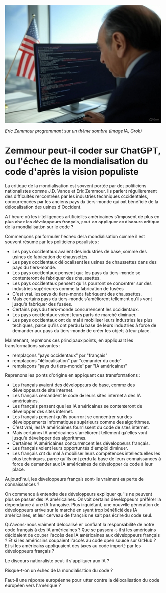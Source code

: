 ![](image/echec_mondialisation_code.jpg)

_Eric Zemmour programmant sur un thème sombre (image IA, Grok)_

# Zemmour peut-il coder sur ChatGPT, ou l'échec de la mondialisation du code d'après la vision populiste

La critique de la mondialisation est souvent portée par des politiciens nationalistes comme J.D. Vance et Eric Zemmour. Ils parlent régulièrement des difficultés rencontrées par les industries techniques occidentales, concurrencées par les anciens pays du tiers-monde qui ont bénéficié de la délocalisation des usines d'Occident.

A l'heure où les intelligences artificielles américaines s'imposent de plus en plus chez les développeurs français, peut-on appliquer ce discours critique de la mondialisation sur le code ?

Commençons par formuler l'échec de la mondialisation comme il est souvent résumé par les politiciens populistes :

* Les pays occidentaux avaient des industries de base, comme des usines de fabrication de chaussettes.
* Les pays occidentaux délocalisent les usines de chaussettes dans des pays du tiers-monde.
* Les pays occidentaux pensent que les pays du tiers-monde se contenteront de fabriquer des chaussettes.
* Les pays occidentaux pensent qu'ils pourront se concentrer sur des industries supérieures comme la fabrication de fusées.
* C'est vrai, les pays du tiers-monde fabriquent des chaussettes.
* Mais certains pays du tiers-monde s'améliorent tellement qu'ils vont jusqu'à fabriquer des fusées.
* Certains pays du tiers-monde concurrencent les occidentaux. 
* Les pays occidentaux voient leurs parts de marché diminuer.
* Les pays occidentaux ont du mal à mobiliser leurs industries les plus techiques, parce qu'ils ont perdu la base de leurs industries à force de demander aux pays du tiers-monde de créer les objets à leur place.

Maintenant, reprenons ces principaux points, en appliquant les transformations suivantes :
* remplaçons "pays occidentaux" par "français"
* remplaçons "délocalisation" par "demander du code"
* remplaçons "pays du tiers-monde" par "IA américaines"

Reprenons les points d'origine en appliquant ces transformations :
* Les français avaient des développeurs de base, comme des développeurs de site internet.
* Les français demandent le code de leurs sites internet à des IA américaines.
* Les français pensent que les IA américaines se contenteront de développer des sites internet.
* Les français pensent qu'ils pourront se concentrer sur des développements informatiques supérieurs comme des algorithmes.
* C'est vrai, les IA américaines fournissent du code de sites internet.
* Mais certaines IA américaines s'améliorent tellement qu'elles vont jusqu'à développer des algorithmes.
* Certaines IA américaines concurrencent les développeurs français. 
* Les français voient leurs opportunités d'emploi diminuer.
* Les français ont du mal à mobiliser leurs compétences intellectuelles les plus techniques, parce qu'ils ont perdu la base de leurs connaissances à force de demander aux IA américaines de développer du code à leur place.

Aujourd'hui, les développeurs français sont-ils vraiment en perte de connaissances ?

On commence à entendre des développeurs expliquer qu'ils ne peuvent plus se passer des IA américaines. On voit certains développeurs préférer la dépendance à une IA française. Plus inquiétant, une nouvelle génération de développeurs arrive sur le marché en ayant trop bénéficié des IA américaines, et leur cerveau de français ne sait pas écrire du code seul.

Qu'avons-nous vraiment délocalisé en confiant la responsabilité de notre code français à des IA américaines ? Que se passera-t-il si les américains décidaient de couper l'accès des IA américaines aux développeurs français ? Et si les américains coupaient l'accès au code open source sur GitHub ? Et si les américains appliquaient des taxes au code importé par les développeurs français ?

Le discours nationaliste peut-il s'appliquer aux IA ?

Risque-t-on un échec de la mondialisation du code ?

Faut-il une réponse européenne pour lutter contre la délocalisation du code européen vers l'amérique ?

